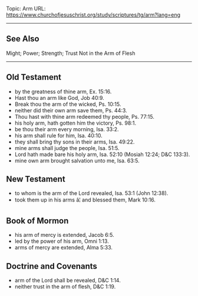 Topic: Arm
URL: https://www.churchofjesuschrist.org/study/scriptures/tg/arm?lang=eng

---

## See Also

Might; Power; Strength; Trust Not in the Arm of Flesh

---

## Old Testament

- by the greatness of thine arm, Ex. 15:16.
- Hast thou an arm like God, Job 40:9.
- Break thou the arm of the wicked, Ps. 10:15.
- neither did their own arm save them, Ps. 44:3.
- Thou hast with thine arm redeemed thy people, Ps. 77:15.
- his holy arm, hath gotten him the victory, Ps. 98:1.
- be thou their arm every morning, Isa. 33:2.
- his arm shall rule for him, Isa. 40:10.
- they shall bring thy sons in their arms, Isa. 49:22.
- mine arms shall judge the people, Isa. 51:5.
- Lord hath made bare his holy arm, Isa. 52:10 (Mosiah 12:24; D&C 133:3).
- mine own arm brought salvation unto me, Isa. 63:5.

## New Testament

- to whom is the arm of the Lord revealed, Isa. 53:1 (John 12:38).
- took them up in his arms â¦ and blessed them, Mark 10:16.

## Book of Mormon

- his arm of mercy is extended, Jacob 6:5.
- led by the power of his arm, Omni 1:13.
- arms of mercy are extended, Alma 5:33.

## Doctrine and Covenants

- arm of the Lord shall be revealed, D&C 1:14.
- neither trust in the arm of flesh, D&C 1:19.

